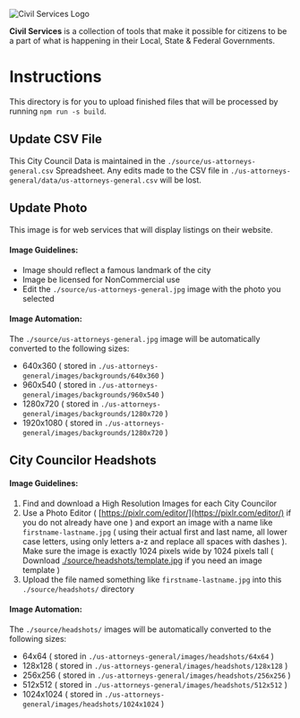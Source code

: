 ![Civil Services Logo](https://cdn.civil.services/common/github-logo.png "Civil Services Logo")

__Civil Services__ is a collection of tools that make it possible for citizens to be a part of what is happening in their Local, State & Federal Governments.


Instructions
===

This directory is for you to upload finished files that will be processed by running `npm run -s build`.


Update CSV File
---

This City Council Data is maintained in the `./source/us-attorneys-general.csv` Spreadsheet.  Any edits made to the CSV file in `./us-attorneys-general/data/us-attorneys-general.csv` will be lost. 


Update Photo
---

This image is for web services that will display listings on their website.

#### Image Guidelines:

* Image should reflect a famous landmark of the city
* Image be licensed for NonCommercial use
* Edit the `./source/us-attorneys-general.jpg` image with the photo you selected

#### Image Automation:

The `./source/us-attorneys-general.jpg` image will be automatically converted to the following sizes:

* 640x360 ( stored in `./us-attorneys-general/images/backgrounds/640x360` )
* 960x540 ( stored in `./us-attorneys-general/images/backgrounds/960x540` )
* 1280x720 ( stored in `./us-attorneys-general/images/backgrounds/1280x720` )
* 1920x1080 ( stored in `./us-attorneys-general/images/backgrounds/1280x720` )


City Councilor Headshots
---

#### Image Guidelines:

1. Find and download a High Resolution Images for each City Councilor
2. Use a Photo Editor ( [https://pixlr.com/editor/](https://pixlr.com/editor/) if you do not already have one ) and export an image with a name like `firstname-lastname.jpg` ( using their actual first and last name, all lower case letters, using only letters a-z and replace all spaces with dashes ). Make sure the image is exactly 1024 pixels wide by 1024 pixels tall ( Download [./source/headshots/template.jpg](./headshots/template.jpg) if you need an image template )
3. Upload the file named something like `firstname-lastname.jpg` into this `./source/headshots/` directory

#### Image Automation:

The `./source/headshots/` images will be automatically converted to the following sizes:

* 64x64 ( stored in `./us-attorneys-general/images/headshots/64x64` )
* 128x128 ( stored in `./us-attorneys-general/images/headshots/128x128` )
* 256x256 ( stored in `./us-attorneys-general/images/headshots/256x256` )
* 512x512 ( stored in `./us-attorneys-general/images/headshots/512x512` )
* 1024x1024 ( stored in `./us-attorneys-general/images/headshots/1024x1024` )
